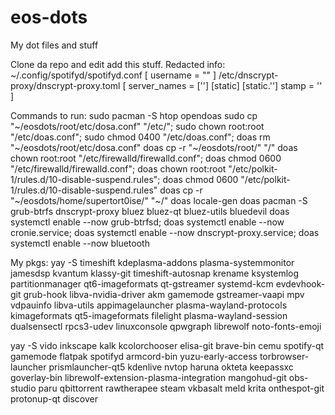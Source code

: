 # eos-dots
My dot files and stuff

Clone da repo and edit add this stuff.
Redacted info:
~/.config/spotifyd/spotifyd.conf [
    username = ""
 ]
/etc/dnscrypt-proxy/dnscrypt-proxy.toml [
server_names = ['']
[static]
  [static.'']
  stamp = ''
]

Commands to run:
sudo pacman -S htop opendoas
sudo cp "~/eosdots/root/etc/dosa.conf" "/etc/"; sudo chown root:root "/etc/doas.conf"; sudo chmod 0400 "/etc/doas.conf"; doas rm "~/eosdots/root/etc/dosa.conf"
doas cp -r "~/eosdots/root/" "/"
doas chown root:root "/etc/firewalld/firewalld.conf"; doas chmod 0600 "/etc/firewalld/firewalld.conf"; doas chown root:root "/etc/polkit-1/rules.d/10-disable-suspend.rules"; doas chmod 0600 "/etc/polkit-1/rules.d/10-disable-suspend.rules"
doas cp -r "~/eosdots/home/supertort0ise/" "~/"
doas locale-gen
doas pacman -S grub-btrfs dnscrypt-proxy bluez bluez-qt bluez-utils bluedevil
doas systemctl enable --now grub-btrfsd; doas systemctl enable --now cronie.service; doas systemctl enable --now dnscrypt-proxy.service; doas systemctl enable --now bluetooth


My pkgs:
yay -S timeshift kdeplasma-addons plasma-systemmonitor jamesdsp kvantum klassy-git timeshift-autosnap krename ksystemlog partitionmanager qt6-imageformats qt-gstreamer systemd-kcm evdevhook-git grub-hook libva-nvidia-driver akm gamemode gstreamer-vaapi mpv vdpauinfo libva-utils appimagelauncher plasma-wayland-protocols kimageformats qt5-imageformats filelight plasma-wayland-session dualsensectl rpcs3-udev linuxconsole qpwgraph librewolf noto-fonts-emoji

yay -S vido inkscape kalk kcolorchooser elisa-git brave-bin cemu spotify-qt gamemode flatpak spotifyd armcord-bin yuzu-early-access torbrowser-launcher prismlauncher-qt5 kdenlive nvtop haruna okteta keepassxc goverlay-bin librewolf-extension-plasma-integration mangohud-git obs-studio paru qbittorrent rawtherapee steam vkbasalt meld krita onthespot-git protonup-qt discover
